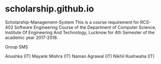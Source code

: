 # scholarship.github.io
Scholarship-Management-System
This is a course requirement for RCS-402 Software Engineering Course of the Department of Computer Science, Institute Of Engineering And Technology, Lucknow for 4th Semester of the academic year 2017-2018.

Group SMS

Anushka (IT)
Mayank Mishra (IT)
Naman Agrawal (IT)
Nikhil Kushwaha (IT)